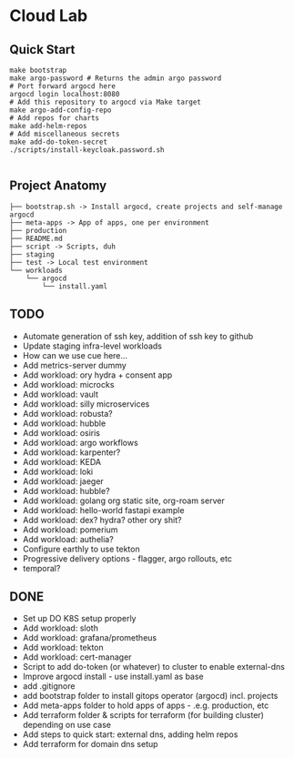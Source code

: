# Cloud Lab



## Quick Start

```
make bootstrap
make argo-password # Returns the admin argo password
# Port forward argocd here
argocd login localhost:8080
# Add this repository to argocd via Make target
make argo-add-config-repo
# Add repos for charts
make add-helm-repos
# Add miscellaneous secrets
make add-do-token-secret
./scripts/install-keycloak.password.sh


```

## Project Anatomy

```
├── bootstrap.sh -> Install argocd, create projects and self-manage argocd
├── meta-apps -> App of apps, one per environment
├── production
├── README.md
├── script -> Scripts, duh
├── staging
├── test -> Local test environment
└── workloads
    └── argocd
        └── install.yaml
```

## TODO
- Automate generation of ssh key, addition of ssh key to github
- Update staging infra-level workloads
- How can we use cue here...
- Add metrics-server dummy
- Add workload: ory hydra + consent app
- Add workload: microcks
- Add workload: vault
- Add workload: silly microservices
- Add workload: robusta?
- Add workload: hubble
- Add workload: osiris
- Add workload: argo workflows
- Add workload: karpenter?
- Add workload: KEDA
- Add workload: loki
- Add workload: jaeger
- Add workload: hubble?
- Add workload: golang org static site, org-roam server
- Add workload: hello-world fastapi example
- Add workload: dex? hydra? other ory shit?
- Add workload: pomerium
- Add workload: authelia?
- Configure earthly to use tekton
- Progressive delivery options - flagger, argo rollouts, etc
- temporal?

## DONE
- Set up DO K8S setup properly
- Add workload: sloth
- Add workload: grafana/prometheus
- Add workload: tekton
- Add workload: cert-manager
- Script to add do-token (or whatever) to cluster to enable external-dns
- Improve argocd install - use install.yaml as base
- add .gitignore
- add bootstrap folder to install gitops operator (argocd) incl. projects
- Add meta-apps folder to hold apps of apps - .e.g. production, etc
- Add terraform folder & scripts for terraform (for building cluster)
depending on use case
- Add steps to quick start: external dns, adding helm repos
- Add terraform for domain dns setup
